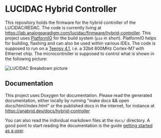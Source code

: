 # LUCIDAC Hybrid Controller

This repository holds the firmware for the hybrid controller of the LUCIDAC/REDAC. The
code is currently living at https://lab.analogparadigm.com/lucidac/firmware/hybrid-controller.
This project uses [PlatformIO](https://platformio.org/) for the build system (`pio` in
short). PlatformIO helps for building, flashing and can also be used within various IDEs.
The code is supposed to run on a [Teensy 4.1](https://www.pjrc.com/teensy/), i.e. a 32bit
600MHz Cortex-M7 with Ethernet chip.
The microcontroller is supposed to control what is shown in the following picture:

![LUCIDAC Breakdown picture](LUCI-Isometric.png)

## Documentation
This project uses Doxygen for documentation. Please read the generated documentation,
either locally by running "make docs && open docs/html/index.html" or the published
docs in the internet, for instance at https://anabrid.dev/docs/hybrid-controller
  
You can also read the individual markdown files at the `docs/` directory.
A good point to start reading the documentation is the guide [getting started as a user](docs/user.md).

